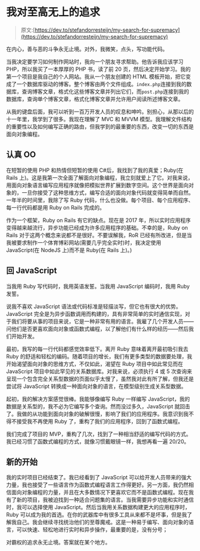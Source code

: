 # 我对至高无上的追求

> 原文:[https://dev.to/stefandorresteijn/my-search-for-supremacy](https://dev.to/stefandorresteijn/my-search-for-supremacy)

在内心，善与恶的斗争永无止境。对外，我微笑，点头，写功能代码。

当我决定要学习如何制作网站时，我向一个朋友寻求帮助。他告诉我应该学习 PHP，所以我买了一本厚厚的 PHP 书，读了前 20 页，然后决定开始学习。我的第一个项目是我自己的个人网站。我从一个朋友创建的 HTML 模板开始，把它变成了一个数据库驱动的博客。整个博客由两个文件组成。`index.php`连接到我的数据库，查询博客文章，格式化这些博客文章并列出它们，而`post.php`连接到我的数据库，查询单个博客文章，格式化博客文章并允许用户阅读所述博客文章。

从我的键盘后面，我可以听到一百万开发人员的叹息和呻吟。别担心，从那以后的十一年里，我学到了很多。我现在理解了 MVC 和 MVVM 模型。我理解文件结构的重要性以及如何编写正确的路由，但我学到的最重要的东西，改变一切的东西是面向对象编程。

## 认真 OO

在短暂的使用 PHP 和热情但短暂的使用 C#后，我找到了我的真爱；Ruby(在 Rails 上)。这是我第一次全面了解面向对象编程，我立刻就爱上了它。对我来说，用面向对象语言编写应用程序就像把模拟世界扩展到数字空间。这个世界是面向对象的，一旦你接受了这种思维方式，编写合适的面向对象代码就变得简单而自然。一年半的时间里，我除了写 Ruby 代码，什么也没做。每个项目、每个应用程序、每一行代码都是用 Ruby on Rails 完成的。

作为一个框架，Ruby on Rails 有它的缺点。现在是 2017 年，所以实时应用程序变得越来越流行，异步功能已经成为许多应用程序的基础。不幸的是，Ruby on Rails 对于这两个概念来说都不是很好。不要误解我，RoR 已经有所改进，但是当我被要求制作一个体育博彩网站(需要几乎完全实时)时，我决定使用 JavaScript(在 NodeJS 上)而不是 Ruby(在 Rails 上)。)

## 回 JavaScript

当我用 Ruby 写代码时，我用英语发誓。当我用 JavaScript 编码时，我用 Ruby 发誓。

说我不喜欢 JavaScript 语法或代码标准是轻描淡写，但它也有很大的优势。JavaScript 完全是为异步函数调用而构建的，具有非常简单的实时通信实现，对于我们将要从事的项目来说，它是一种非常有用的语言。我雇了几个开发人员——问他们是否更喜欢面向对象或函数式编程，以了解他们有什么样的经历——然后我们开始开发。

最初，我写的每一行代码都感觉效率低下。离开 Ruby 意味着离开最初吸引我去 Ruby 的舒适和轻松的编码。随着项目的增长，我们有更多类型的数据要处理，我开始渴望面向对象的思维方式，不仅如此，渴望在 Ruby 项目中如此常见而在 JavaScript 项目中如此罕见的关系数据库。对我来说，必须执行 4 或 5 次查询来呈现一个包含完全关系型数据的页面似乎太慢了，虽然我对此有所了解，但我还是尝试将 JavaScript 转换成一种面向对象的语言，在模型级别生成关系型数据。

起初，我的解决方案感觉很棒。我能够像编写 Ruby 一样编写 JavaScript，我的数据是关系型的，我不必为它编写多个查询。然而没过多久，JavaScript 就回击了。我做的从功能到面向对象的破解很慢，影响了我们的应用程序。我意识到我不得不接受我不再使用 Ruby 了，重构了我们的应用程序，回到了函数式编程。

我们完成了项目的 MVP，重构了几次，找到了一种相当舒适的编写代码的方式。我已经习惯了函数式编程的方式，就像习惯戴眼镜一样，我想再看一遍 20/20。

## 新的开始

我的实时项目已经结束了。我已经看到了 JavaScript 可以给开发人员带来的强大力量，我也接受了一些语言作为函数式编程语言工作得更好。另一方面，我仍然相信面向对象编程的力量，并且在大多数情况下更喜欢它而不是函数式编程。现在我有了新的项目，我被迫找到一种适合问题集的语言。当我需要异步功能和实时通信时，我可以选择使用 JavaScript。然后当我用关系数据构建更大的应用程序时，Ruby 可以成为我的首选。在你的武器库中有很多工具从来都不是坏事，但是我了解我自己。我会继续寻找统治他们的至尊魔戒。这是一种易于编写、面向对象的语言，可以快速、轻松地进行实时和异步操作，最重要的是，没有分号；

对霸权的追求永无止境。答案就在某个地方。